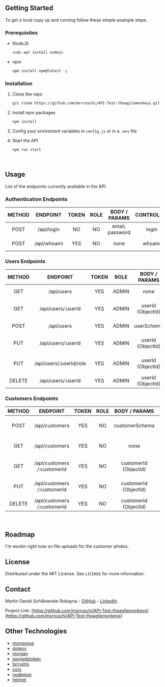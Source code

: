 ## Getting Started

To get a local copy up and running follow these simple example steps.

### Prerequisites

- NodeJS
  ```sh
  sudo apt install nodejs
  ```
- npm
  ```sh
  npm install npm@latest -g
  ```

### Installation

1. Clone the repo
   ```sh
   git clone https://github.com/msrroschi/API-Test-theagilemonkeys.git
   ```
2. Install npm packages
   ```sh
   npm install
   ```
3. Config your enviroment variables in `config.js` or in a `.env` file

4. Start the API
   ```sh
   npm run start
   ```
   <br />

<!-- USAGE EXAMPLES -->

## Usage

List of the endpoints currently available in the API.

### Authentication Endpoints

| METHOD |  ENDPOINT   | TOKEN | ROLE |  BODY / PARAMS  | CONTROLLER |   RETURN    |
| :----: | :---------: | :---: | :--: | :-------------: | :--------: | :---------: |
|  POST  | /api/login  |  NO   |  NO  | email, password |   login    |    token    |
|  POST  | /api/whoami |  YES  |  NO  |      none       |   whoami   | logged user |

### Users Endpoints

| METHOD |        ENDPOINT         | TOKEN | ROLE  |   BODY / PARAMS   |   CONTROLLER   |         RETURN         |
| :----: | :---------------------: | :---: | :---: | :---------------: | :------------: | :--------------------: |
|  GET   |       /api/users        |  YES  | ADMIN |       none        |    getUsers    |   all users (array)    |
|  GET   |   /api/users/:userId    |  YES  | ADMIN | userId (ObjectId) |  getUserById   | specific user (object) |
|  POST  |       /api/users        |  YES  | ADMIN |    userSchema     |   createUser   | created user (object)  |
|  PUT   |   /api/users/:userId    |  YES  | ADMIN | userId (ObjectId) |   updateUser   | updated user (object)  |
|  PUT   | /api/users/:userId/role |  YES  | ADMIN | userId (ObjectId) | updateUserRole | updated user (object)  |
| DELETE |   /api/users/:userId    |  YES  | ADMIN | userId (ObjectId) |   deleteUser   |  confirmation message  |

### Customers Endpoints

| METHOD |          ENDPOINT           | TOKEN | ROLE |     BODY / PARAMS     |   CONTROLLER    |           RETURN           |
| :----: | :-------------------------: | :---: | :--: | :-------------------: | :-------------: | :------------------------: |
|  POST  |       /api/customers        |  YES  |  NO  |    customerSchema     | createCustomer  | created customer (object)  |
|  GET   |       /api/customers        |  YES  |  NO  |         none          |  getCustomers   |   all customers (array)    |
|  GET   | /api/customers /:customerId |  YES  |  NO  | customerId (ObjectId) | getCustomerById | specific customer (object) |
|  PUT   | /api/customers /:customerId |  YES  |  NO  | customerId (ObjectId) | updateCustomer  | updated customer (object)  |
| DELETE | /api/customers /:customerId |  YES  |  NO  | customerId (ObjectId) | deleteCustomer  |    confirmation message    |

<br />

<!-- ROADMAP -->

## Roadmap

I'm workin right now on file uploads for the customer photos.
<br />

<!-- LICENSE -->

## License

Distributed under the MIT License. See `LICENSE` for more information.
<br />

<!-- CONTACT -->

## Contact

Martin Daniel Schilkowske Robayna - [GitHub](https://github.com/msrroschi) - [LinkedIn](https://www.linkedin.com/in/martin-daniel-schilkowske-robayna/)

Project Link: [https://github.com/msrroschi/API-Test-theagilemonkeys](https://github.com/msrroschi/API-Test-theagilemonkeys)
<br />

<!-- OTHER TECHNOLOGIES -->

## Other Technologies

- [mongoose](https://www.npmjs.com/package/mongoose)
- [dotenv](https://www.npmjs.com/package/dotenv)
- [morgan](https://www.npmjs.com/package/morgan)
- [jsonwebtoken](https://www.npmjs.com/package/jsonwebtoken)
- [bcryptjs](https://www.npmjs.com/package/bcrypt)
- [cors](https://www.npmjs.com/package/cors)
- [nodemon](https://www.npmjs.com/package/nodemon)
- [helmet](https://www.npmjs.com/package/helmet)
